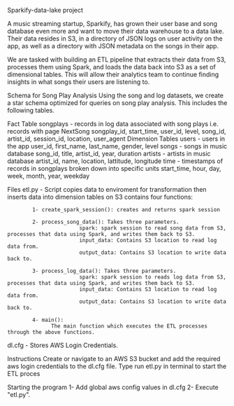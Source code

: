Sparkify-data-lake project

A music streaming startup, Sparkify, has grown their user base and song database even more and want to move their data warehouse to a data lake. Their data resides in S3, in a directory of JSON logs on user activity on the app, as well as a directory with JSON metadata on the songs in their app.

We are tasked with building an ETL pipeline that extracts their data from S3, processes them using Spark, and loads the data back into S3 as a set of dimensional tables. This will allow their analytics team to continue finding insights in what songs their users are listening to.

Schema for Song Play Analysis
Using the song and log datasets, we create a star schema optimized for queries on song play analysis. This includes the following tables.

  Fact Table
        songplays - records in log data associated with song plays i.e. records with page NextSong
                songplay_id, start_time, user_id, level, song_id, artist_id, session_id, location, user_agent
  Dimension Tables
        users - users in the app
                user_id, first_name, last_name, gender, level
        songs - songs in music database
                song_id, title, artist_id, year, duration
        artists - artists in music database
                artist_id, name, location, lattitude, longitude
        time - timestamps of records in songplays broken down into specific units
               start_time, hour, day, week, month, year, weekday

Files
   etl.py - Script copies data to enviroment for transformation then inserts data into dimension tables on S3
        contains four functions:
        
            1- create_spark_session(): creates and returns spark session 
            
            2- process_song_data(): Takes three parameters. 
                           spark: spark session to read song data from S3, processes that data using Spark, and writes them back to S3.
                           input_data: Contains S3 location to read log data from. 
                           output_data: Contains S3 location to write data back to.
            
            3- process_log_data(): Takes three parameters. 
                           spark: spark session to reads log data from S3, processes that data using Spark, and writes them back to S3.
                           input_data: Contains S3 location to read log data from. 
                           output_data: Contains S3 location to write data back to.
                           
            4- main():
                  The main function which executes the ETL processes through the above functions.
                  
   dl.cfg - Stores AWS Login Credentials.
   
Instructions
   Create or navigate to an AWS S3 bucket and add the required aws login credentials to the dl.cfg file.
   Type run etl.py in terminal to start the ETL proces

Starting the program
    1- Add global aws config values in dl.cfg
    2- Execute "etl.py".